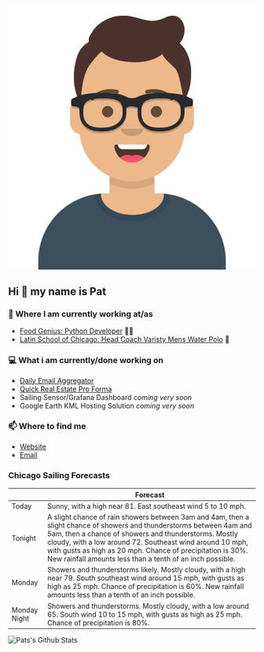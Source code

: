 [![Social banner for p-j-falconer](https://raw.githubusercontent.com/P-J-FALCONER/P-J-FALCONER/master/assets/avataaars.svg)](https://patfalconer.com/)
## Hi :wave: my name is Pat

### 💼 Where I am currently working at/as
- [Food Genius: Python Developer](https://getfoodgenius.com/) 🍔🐍
- [Latin School of Chicago: Head Coach Varisty Mens Water Polo](https://www.latinschool.org/) 🤽


### 💻 What i am currently/done working on
 - [Daily Email Aggregator](https://github.com/P-J-FALCONER/dott_daily_mail)
 - [Quick Real Estate Pro Forma](https://github.com/P-J-FALCONER/henry)
 - Sailing Sensor/Grafana Dashboard *coming very soon*
 - Google Earth KML Hosting Solution *coming very soon*

### 📫 Where to find me
 - [Website](https://patfalconer.com/)
 - [Email](mailto:patrick.j.falconer@gmail.com)


### Chicago Sailing Forecasts
|   | Forecast  |
|---|---|
| Today | Sunny, with a high near 81. East southeast wind 5 to 10 mph. |
| Tonight | A slight chance of rain showers between 3am and 4am, then a slight chance of showers and thunderstorms between 4am and 5am, then a chance of showers and thunderstorms. Mostly cloudy, with a low around 72. Southeast wind around 10 mph, with gusts as high as 20 mph. Chance of precipitation is 30%. New rainfall amounts less than a tenth of an inch possible. |
| Monday | Showers and thunderstorms likely. Mostly cloudy, with a high near 79. South southeast wind around 15 mph, with gusts as high as 25 mph. Chance of precipitation is 60%. New rainfall amounts less than a tenth of an inch possible. |
| Monday Night | Showers and thunderstorms. Mostly cloudy, with a low around 65. South wind 10 to 15 mph, with gusts as high as 25 mph. Chance of precipitation is 80%. |

![Pats's Github Stats](https://github-readme-stats.vercel.app/api?username=p-j-falconer&show_icons=true&theme=radical)
